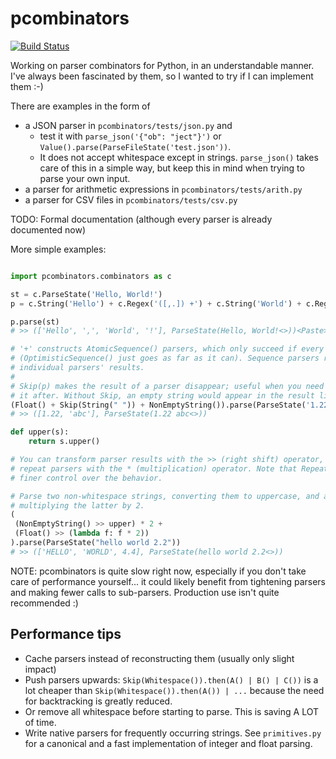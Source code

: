 # pcombinators

[![Build Status](https://travis-ci.org/dermesser/pcombinators.svg?branch=master)](https://travis-ci.org/dermesser/pcombinators)

Working on parser combinators for Python, in an understandable manner. I've
always been fascinated by them, so I wanted to try if I can implement them :-)

There are examples in the form of

*  a JSON parser in `pcombinators/tests/json.py` and
    * test it with `parse_json('{"ob": "ject"}')` or `Value().parse(ParseFileState('test.json'))`.
    * It does not accept whitespace except in strings. `parse_json()` takes care
      of this in a simple way, but keep this in mind when trying to parse your own
      input.
*  a parser for arithmetic expressions in `pcombinators/tests/arith.py`
*  a parser for CSV files in `pcombinators/tests/csv.py`

TODO: Formal documentation (although every parser is already documented now)

More simple examples:

```python

import pcombinators.combinators as c

st = c.ParseState('Hello, World!')
p = c.String('Hello') + c.Regex('([,.]) +') + c.String('World') + c.Regex('[.,?!]')

p.parse(st)
# >> (['Hello', ',', 'World', '!'], ParseState(Hello, World!<>))<Paste>

# '+' constructs AtomicSequence() parsers, which only succeed if every parser succeeds in order
# (OptimisticSequence() just goes as far as it can). Sequence parsers result in a list of the
# individual parsers' results.
#
# Skip(p) makes the result of a parser disappear; useful when you need to consume input but not use
# it after. Without Skip, an empty string would appear in the result list.
(Float() + Skip(String(" ")) + NonEmptyString()).parse(ParseState('1.22 abc'))
# >> ([1.22, 'abc'], ParseState(1.22 abc<>))

def upper(s):
    return s.upper()

# You can transform parser results with the >> (right shift) operator, and
# repeat parsers with the * (multiplication) operator. Note that Repeat() and StrictRepeat() offer
# finer control over the behavior.

# Parse two non-whitespace strings, converting them to uppercase, and a float,
# multiplying the latter by 2.
(
 (NonEmptyString() >> upper) * 2 +
 (Float() >> (lambda f: f * 2))
).parse(ParseState("hello world 2.2"))
# >> (['HELLO', 'WORLD', 4.4], ParseState(hello world 2.2<>))
```

NOTE: pcombinators is quite slow right now, especially if you don't take care
of performance yourself... it could likely benefit from tightening parsers and
making fewer calls to sub-parsers. Production use isn't quite recommended :)

## Performance tips

* Cache parsers instead of reconstructing them (usually only slight impact)
* Push parsers upwards: `Skip(Whitespace()).then(A() | B() | C())` is a lot cheaper than
`Skip(Whitespace()).then(A()) | ...` because the need for backtracking is greatly reduced.
 * Or remove all whitespace before starting to parse. This is saving A LOT of time.
* Write native parsers for frequently occurring strings. See `primitives.py` for a canonical and a
 fast implementation of integer and float parsing.

